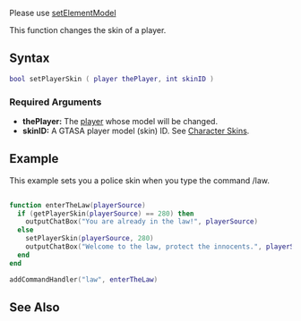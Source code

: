 Please use [setElementModel](/docs/setelementmodel.md "wikilink")

This function changes the skin of a player.

Syntax
------

``` lua
bool setPlayerSkin ( player thePlayer, int skinID )
```

### Required Arguments

-   **thePlayer:** The [player](/docs/player.md "wikilink") whose model will be changed.
-   **skinID:** A GTASA player model (skin) ID. See [Character Skins](/docs/character_skins.md "wikilink").

Example
-------

This example sets you a police skin when you type the command /law.

``` lua
 
function enterTheLaw(playerSource)
  if (getPlayerSkin(playerSource) == 280) then
    outputChatBox("You are already in the law!", playerSource)
  else
    setPlayerSkin(playerSource, 280)
    outputChatBox("Welcome to the law, protect the innocents.", playerSource)
  end
end

addCommandHandler("law", enterTheLaw)
```

See Also
--------
